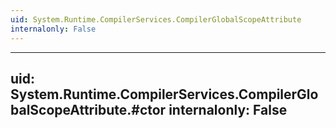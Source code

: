 ```yaml
---
uid: System.Runtime.CompilerServices.CompilerGlobalScopeAttribute
internalonly: False
---
```


---
uid: System.Runtime.CompilerServices.CompilerGlobalScopeAttribute.#ctor
internalonly: False
---
